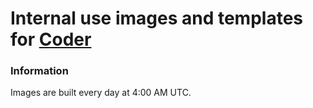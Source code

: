 # Internal use images and templates for [Coder](https://coder.com)

### Information
Images are built every day at 4:00 AM UTC.